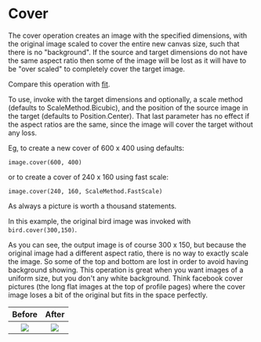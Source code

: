 Cover
======

The cover operation creates an image with the specified dimensions, with the original image scaled to cover the entire new canvas size, such that there is no "background". If the source and target dimensions do not have the same aspect ratio then some of the image will be lost as it will have to be "over scaled" to completely cover the target image.

Compare this operation with [fit](fit.md).

To use, invoke with the target dimensions and optionally, a scale method (defaults to ScaleMethod.Bicubic), and the position of the source image in the target (defaults to Position.Center). That last parameter has no effect if the aspect ratios are the same, since the image will cover the target without any loss.

Eg, to create a new cover of 600 x 400 using defaults:
```
image.cover(600, 400)
```
or to create a cover of 240 x 160 using fast scale:
```
image.cover(240, 160, ScaleMethod.FastScale)
```

As always a picture is worth a thousand statements.

In this example, the original bird image was invoked with
`bird.cover(300,150)`.

As you can see, the output image is of course 300 x 150, but because the original image had a different aspect ratio, there is no way to exactly scale the image. So some of the top and bottom are lost in order to avoid having background showing. This operation is great when you want images of a uniform size, but you don't any white background. Think facebook cover pictures (the long flat images at the top of profile pages) where the cover image loses a bit of the original but fits in the space perfectly.

<table>
<tr>
<th>
    Before
</th>
<th>
    After
</th>
</tr>
<tr>
<th>
    <img src="https://raw.github.com/sksamuel/scrimage/master/examples/images/bird_small.png"/>
</th>
<th>
    <img src="https://raw.github.com/sksamuel/scrimage/master/examples/images/bird_covered.png"/>
</th>
</tr>
</table>
